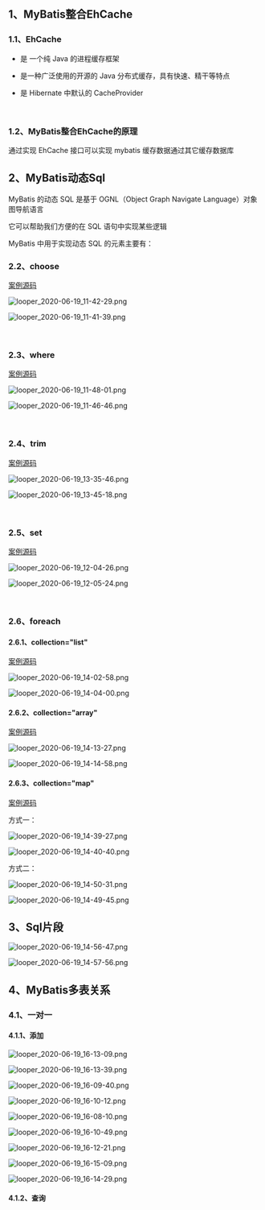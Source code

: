 ## 1、MyBatis整合EhCache

### 1.1、EhCache

* 是 一个纯 Java 的进程缓存框架

* 是一种广泛使用的开源的 Java 分布式缓存，具有快速、精干等特点

* 是 Hibernate 中默认的 CacheProvider

<br>

### 1.2、MyBatis整合EhCache的原理

通过实现 EhCache 接口可以实现 mybatis 缓存数据通过其它缓存数据库





## 2、MyBatis动态Sql



MyBatis 的动态 SQL 是基于 OGNL（Object Graph Navigate Language）对象图导航语言

它可以帮助我们方便的在 SQL 语句中实现某些逻辑

MyBatis 中用于实现动态 SQL 的元素主要有：

### 2.2、choose

[案例源码](0619-mybatis-02)

![looper_2020-06-19_11-42-29.png](image/20200619/looper_2020-06-19_11-42-29.png)



![looper_2020-06-19_11-41-39.png](image/20200619/looper_2020-06-19_11-41-39.png)

<br>

### 2.3、where

[案例源码](0619-mybatis-02)

![looper_2020-06-19_11-48-01.png](image/20200619/looper_2020-06-19_11-48-01.png)



![looper_2020-06-19_11-46-46.png](image/20200619/looper_2020-06-19_11-46-46.png)







<br>

### 2.4、trim

[案例源码](0619-mybatis-02)

![looper_2020-06-19_13-35-46.png](image/20200619/looper_2020-06-19_13-35-46.png)

![looper_2020-06-19_13-45-18.png](image/20200619/looper_2020-06-19_13-45-18.png)



<br>

### 2.5、set

[案例源码](0619-mybatis-02)

![looper_2020-06-19_12-04-26.png](image/20200619/looper_2020-06-19_12-04-26.png)



![looper_2020-06-19_12-05-24.png](image/20200619/looper_2020-06-19_12-05-24.png)

<br>

### 2.6、foreach



#### 2.6.1、collection="list"

[案例源码](0619-mybatis-02)

![looper_2020-06-19_14-02-58.png](image/20200619/looper_2020-06-19_14-02-58.png)



![looper_2020-06-19_14-04-00.png](image/20200619/looper_2020-06-19_14-04-00.png)



#### 2.6.2、collection="array"

[案例源码](0619-mybatis-02)

![looper_2020-06-19_14-13-27.png](image/20200619/looper_2020-06-19_14-13-27.png)



![looper_2020-06-19_14-14-58.png](image/20200619/looper_2020-06-19_14-14-58.png)



#### 2.6.3、collection="map"

[案例源码](0619-mybatis-02)

方式一：

![looper_2020-06-19_14-39-27.png](image/20200619/looper_2020-06-19_14-39-27.png)



![looper_2020-06-19_14-40-40.png](image/20200619/looper_2020-06-19_14-40-40.png)



方式二：



![looper_2020-06-19_14-50-31.png](image/20200619/looper_2020-06-19_14-50-31.png)



![looper_2020-06-19_14-49-45.png](image/20200619/looper_2020-06-19_14-49-45.png)







## 3、Sql片段



![looper_2020-06-19_14-56-47.png](image/20200619/looper_2020-06-19_14-56-47.png)



![looper_2020-06-19_14-57-56.png](image/20200619/looper_2020-06-19_14-57-56.png)





## 4、MyBatis多表关系

### 4.1、一对一



#### 4.1.1、添加

![looper_2020-06-19_16-13-09.png](image/20200619/looper_2020-06-19_16-13-09.png)



![looper_2020-06-19_16-13-39.png](image/20200619/looper_2020-06-19_16-13-39.png)



![looper_2020-06-19_16-09-40.png](image/20200619/looper_2020-06-19_16-09-40.png)



![looper_2020-06-19_16-10-12.png](image/20200619/looper_2020-06-19_16-10-12.png)



![looper_2020-06-19_16-08-10.png](image/20200619/looper_2020-06-19_16-08-10.png)



![looper_2020-06-19_16-10-49.png](image/20200619/looper_2020-06-19_16-10-49.png)



![looper_2020-06-19_16-12-21.png](image/20200619/looper_2020-06-19_16-12-21.png)



![looper_2020-06-19_16-15-09.png](image/20200619/looper_2020-06-19_16-15-09.png)



![looper_2020-06-19_16-14-29.png](image/20200619/looper_2020-06-19_16-14-29.png)



#### 4.1.2、查询























